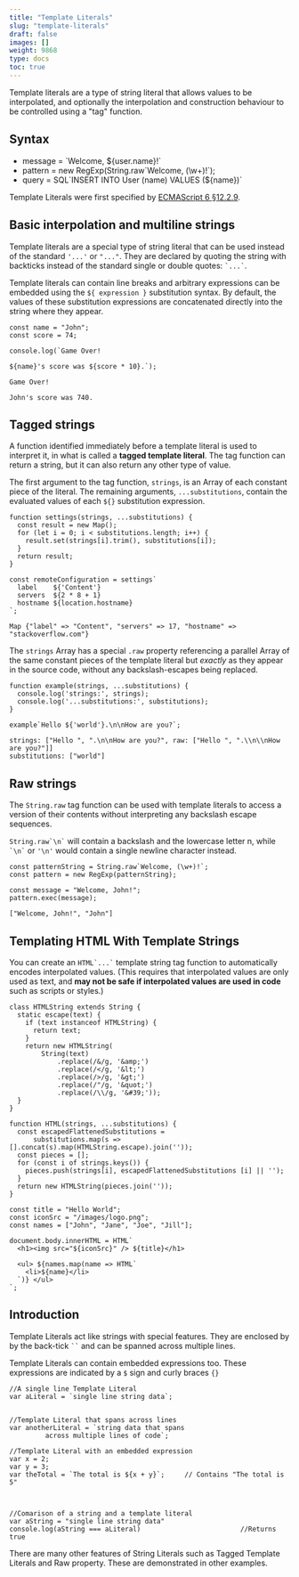 ```yaml
---
title: "Template Literals"
slug: "template-literals"
draft: false
images: []
weight: 9868
type: docs
toc: true
---
```


Template literals are a type of string literal that allows values to be interpolated, and optionally the interpolation and construction behaviour to be controlled using a "tag" function.

## Syntax
 - message = &#96;Welcome, ${user.name}!&#96;
 - pattern = new RegExp(String.raw&#96;Welcome, (\w+)!&#96;);
 - query = SQL&#96;INSERT INTO User (name) VALUES (${name})&#96;


Template Literals were first specified by [ECMAScript 6 §12.2.9](http://www.ecma-international.org/ecma-262/6.0/#sec-template-literals).


## Basic interpolation and multiline strings
Template literals are a special type of string literal that can be used instead of the standard `'...'` or `"..."`. They are declared by quoting the string with backticks instead of the standard single or double quotes: `` `...` ``.

Template literals can contain line breaks and arbitrary expressions can be embedded using the `${ expression }` substitution syntax. By default, the values of these substitution expressions are concatenated directly into the string where they appear.

    const name = "John";
    const score = 74;
    
    console.log(`Game Over!

    ${name}'s score was ${score * 10}.`);

<!-- language: lang-none -->

    Game Over!

    John's score was 740.

## Tagged strings
A function identified immediately before a template literal is used to interpret it, in what is called a **tagged template literal**. The tag function can return a string, but it can also return any other type of value.

The first argument to the tag function, `strings`, is an Array of each constant piece of the literal. The remaining arguments, `...substitutions`, contain the evaluated values of each `${}` substitution expression.

    function settings(strings, ...substitutions) {
      const result = new Map();
      for (let i = 0; i < substitutions.length; i++) {
        result.set(strings[i].trim(), substitutions[i]);
      }
      return result;
    }

    const remoteConfiguration = settings`
      label    ${'Content'}
      servers  ${2 * 8 + 1}
      hostname ${location.hostname}
    `;
<!-- -->

    Map {"label" => "Content", "servers" => 17, "hostname" => "stackoverflow.com"}

The `strings` Array has a special `.raw` property referencing a parallel Array of the same constant pieces of the template literal but *exactly* as they appear in the source code, without any backslash-escapes being replaced.

    function example(strings, ...substitutions) {
      console.log('strings:', strings);
      console.log('...substitutions:', substitutions);
    }

    example`Hello ${'world'}.\n\nHow are you?`;

<!-- -->

    strings: ["Hello ", ".\n\nHow are you?", raw: ["Hello ", ".\\n\\nHow are you?"]]
    substitutions: ["world"]



## Raw strings
The `String.raw` tag function can be used with template literals to access a version of their contents without interpreting any backslash escape sequences.

 <code>String.raw&#96;\n&#96;</code> will contain a backslash and the lowercase letter n, while <code>&#96;\n&#96;</code> or `'\n'` would contain a single newline character instead.

    const patternString = String.raw`Welcome, (\w+)!`;
    const pattern = new RegExp(patternString);

    const message = "Welcome, John!";
    pattern.exec(message);

<!-- -->

    ["Welcome, John!", "John"]


## Templating HTML With Template Strings
You can create an <code>HTML\`...\`</code> template string tag function to automatically encodes interpolated values. (This requires that interpolated values are only used as text, and **may not be safe if interpolated values are used in code** such as scripts or styles.)


    class HTMLString extends String {
      static escape(text) {
        if (text instanceof HTMLString) {
          return text;
        }
        return new HTMLString(
            String(text)
                .replace(/&/g, '&amp;')
                .replace(/</g, '&lt;')
                .replace(/>/g, '&gt;')
                .replace(/"/g, '&quot;')
                .replace(/\\/g, '&#39;'));
      }
    }
    
    function HTML(strings, ...substitutions) { 
      const escapedFlattenedSubstitutions =
          substitutions.map(s => [].concat(s).map(HTMLString.escape).join(''));
      const pieces = [];
      for (const i of strings.keys()) {
        pieces.push(strings[i], escapedFlattenedSubstitutions [i] || '');
      }
      return new HTMLString(pieces.join(''));
    }
    
    const title = "Hello World";
    const iconSrc = "/images/logo.png";
    const names = ["John", "Jane", "Joe", "Jill"];
    
    document.body.innerHTML = HTML`
      <h1><img src="${iconSrc}" /> ${title}</h1>
    
      <ul> ${names.map(name => HTML`
        <li>${name}</li>
      `)} </ul>
    `;




## Introduction
Template Literals act like strings with special features. They are enclosed by by the back-tick ` `` ` and can be spanned across multiple lines.

Template Literals can contain embedded expressions too. These expressions are indicated by a `$` sign and curly braces `{}`

    //A single line Template Literal  
    var aLiteral = `single line string data`;

  
    //Template Literal that spans across lines       
    var anotherLiteral = `string data that spans
             across multiple lines of code`;     

    //Template Literal with an embedded expression
    var x = 2;
    var y = 3; 
    var theTotal = `The total is ${x + y}`;     // Contains "The total is 5" 



    //Comarison of a string and a template literal
    var aString = "single line string data"
    console.log(aString === aLiteral)                         //Returns true
  

There are many other features of String Literals such as Tagged Template Literals and Raw property. These are demonstrated in other examples. 

